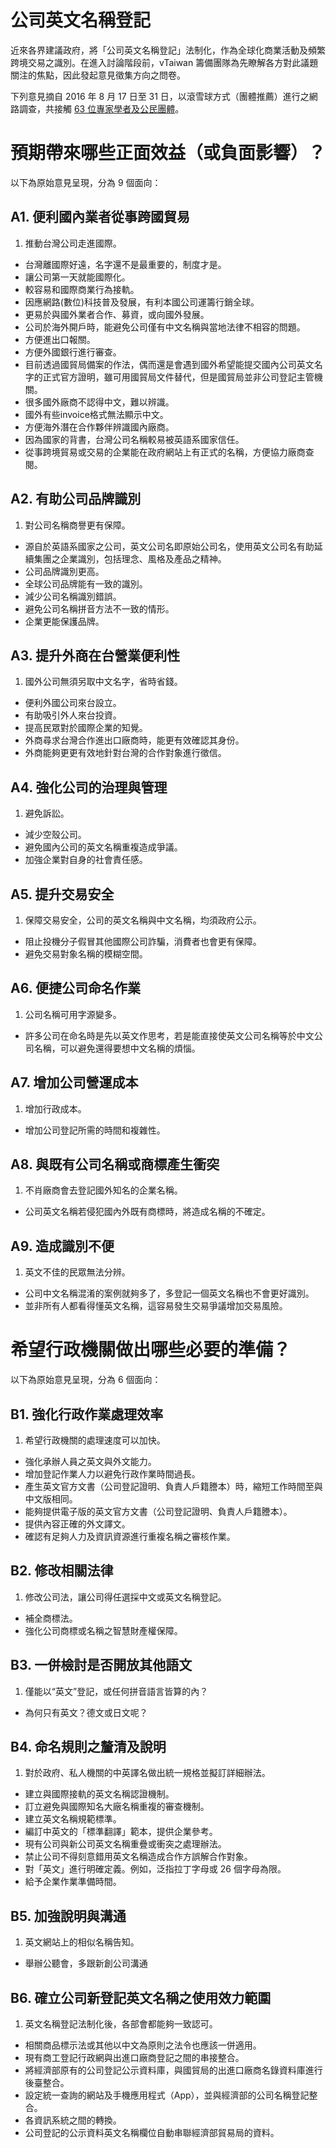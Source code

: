 # 公司英文名稱登記

近來各界建議政府，將「公司英文名稱登記」法制化，作為全球化商業活動及頻繁跨境交易之識別。在進入討論階段前，vTaiwan 籌備團隊為先瞭解各方對此議題關注的焦點，因此發起意見徵集方向之問卷。

下列意見摘自 2016 年 8 月 17 日至 31 日，以滾雪球方式（團體推薦）進行之網路調查，共接觸 [63 位專家學者及公民團體](https://docs.google.com/spreadsheets/d/1jnWpEe4i7gvqASl7G0Ypjo55MoZMNcttXx5uBx2TMuY/pubhtml)。

# 預期帶來哪些正面效益（或負面影響）？

以下為原始意見呈現，分為 9 個面向：

## A1. 便利國內業者從事跨國貿易

1. 推動台灣公司走進國際。
+ 台灣離國際好遠，名字還不是最重要的，制度才是。
+ 讓公司第一天就能國際化。
+ 較容易和國際商業行為接軌。
+ 因應網路(數位)科技普及發展，有利本國公司運籌行銷全球。
+ 更易於與國外業者合作、募資，或向國外發展。
+ 公司於海外開戶時，能避免公司僅有中文名稱與當地法律不相容的問題。
+ 方便進出口報關。
+ 方便外國銀行進行審查。
+ 目前透過國貿局備案的作法，偶而還是會遇到國外希望能提交國內公司英文名字的正式官方證明，雖可用國貿局文件替代，但是國貿局並非公司登記主管機關。
+ 很多國外廠商不認得中文，難以辨識。
+ 國外有些invoice格式無法顯示中文。
+ 方便海外潛在合作夥伴辨識國內廠商。
+ 因為國家的背書，台灣公司名稱較易被英語系國家信任。
+ 從事跨境貿易或交易的企業能在政府網站上有正式的名稱，方便協力廠商查閱。

## A2. 有助公司品牌識別

1. 對公司名稱商譽更有保障。
+ 源自於英語系國家之公司，英文公司名即原始公司名，使用英文公司名有助延續集團之企業識別，包括理念、風格及產品之精神。
+ 公司品牌識別更高。
+ 全球公司品牌能有一致的識別。
+ 減少公司名稱識別錯誤。
+ 避免公司名稱拼音方法不一致的情形。
+ 企業更能保護品牌。

## A3. 提升外商在台營業便利性

1. 國外公司無須另取中文名字，省時省錢。
+ 便利外國公司來台設立。
+ 有助吸引外人來台投資。
+ 提高民眾對於國際企業的知覺。
+ 外商尋求台灣合作進出口廠商時，能更有效確認其身份。
+ 外商能夠更更有效地針對台灣的合作對象進行徵信。

## A4. 強化公司的治理與管理

1. 避免訴訟。
+ 減少空殼公司。
+ 避免國內公司的英文名稱重複造成爭議。
+ 加強企業對自身的社會責任感。

## A5. 提升交易安全

1. 保障交易安全，公司的英文名稱與中文名稱，均須政府公示。
+ 阻止投機分子假冒其他國際公司詐騙，消費者也會更有保障。
+ 避免交易對象名稱的模糊空間。

## A6. 便捷公司命名作業

1. 公司名稱可用字源變多。
+ 許多公司在命名時是先以英文作思考，若是能直接使英文公司名稱等於中文公司名稱，可以避免還得要想中文名稱的煩惱。

## A7. 增加公司營運成本

1. 增加行政成本。
+ 增加公司登記所需的時間和複雜性。

## A8. 與既有公司名稱或商標產生衝突

1. 不肖廠商會去登記國外知名的企業名稱。
+ 公司英文名稱若侵犯國內外既有商標時，將造成名稱的不確定。

## A9. 造成識別不便

1. 英文不佳的民眾無法分辨。
+ 公司中文名稱混淆的案例就夠多了，多登記一個英文名稱也不會更好識別。
+ 並非所有人都看得懂英文名稱，這容易發生交易爭議增加交易風險。

# 希望行政機關做出哪些必要的準備？

以下為原始意見呈現，分為 6 個面向：

## B1. 強化行政作業處理效率

1. 希望行政機關的處理速度可以加快。
+ 強化承辦人員之英文與外文能力。
+ 增加登記作業人力以避免行政作業時間過長。
+ 產生英文官方文書（公司登記證明、負責人戶籍謄本）時，縮短工作時間至與中文版相同。
+ 能夠提供電子版的英文官方文書（公司登記證明、負責人戶籍謄本）。
+ 提供內容正確的外文譯文。
+ 確認有足夠人力及資訊資源進行重複名稱之審核作業。

## B2. 修改相關法律

1. 修改公司法，讓公司得任選採中文或英文名稱登記。
+ 補全商標法。
+ 強化公司商標或名稱之智慧財產權保障。

## B3. 一併檢討是否開放其他語文

1. 僅能以“英文”登記，或任何拼音語言皆算的內？
+ 為何只有英文？德文或日文呢？

## B4. 命名規則之釐清及說明

1. 對於政府、私人機關的中英譯名做出統一規格並擬訂詳細辦法。
+ 建立與國際接軌的英文名稱認證機制。
+ 訂立避免與國際知名大廠名稱重複的審查機制。
+ 建立英文名稱規範標準。
+ 編訂中英文的「標準翻譯」範本，提供企業參考。
+ 現有公司與新公司英文名稱重疊或衝突之處理辦法。
+ 禁止公司不得刻意錯用英文名稱造成合作方誤解合作對象。
+ 對「英文」進行明確定義。例如，泛指拉丁字母或 26 個字母為限。
+ 給予企業作業準備時間。

## B5. 加強說明與溝通

1. 英文網站上的相似名稱告知。
+ 舉辦公聽會，多跟新創公司溝通

## B6. 確立公司新登記英文名稱之使用效力範圍

1. 英文名稱登記法制化後，各部會都能夠一致認可。
+ 相關商品標示法或其他以中文為原則之法令也應該一併適用。
+ 現有商工登記行政網與出進口廠商登記之間的串接整合。
+ 將經濟部原有的公司登記公示資料庫，與國貿局的出進口廠商名錄資料庫進行後臺整合。
+ 設定統一查詢的網站及手機應用程式（App），並與經濟部的公司名稱登記整合。
+ 各資訊系統之間的轉換。
+ 公司登記的公示資料英文名稱欄位自動串聯經濟部貿易局的資料。

